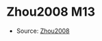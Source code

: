 <a name="material" />

# Zhou2008 M13
<script type="application/ld+json">
  {
    "@context": "https://schema.org/",
    "@type": "ChemicalSubstance",
    "http://purl.org/dc/terms/conformsTo":
      {
        "@type": "CreativeWork",
        "@id": "https://bioschemas.org/profiles/ChemicalSubstance/0.4-RELEASE/"
      },
    "@id": "https://egonw.github.io/nanowiki/nanowiki225.html#material",
    "name": "Zhou2008 M13",
    "sameAs": "http://127.0.0.1/mediawiki/index.php/Special:URIResolver/Zhou2008_M13"
  }
</script>


* Source: [Zhou2008](http://127.0.0.1/mediawiki/index.php/Special:URIResolver/Zhou2008)
